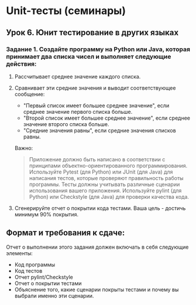 # Unit-тесты (семинары)

## Урок 6. Юнит тестирование в других языках

### Задание 1. Создайте программу на Python или Java, которая принимает два списка чисел и выполняет следующие действия:

1. Рассчитывает среднее значение каждого списка.
2. Сравнивает эти средние значения и выводит соответствующее сообщение:
   - "Первый список имеет большее среднее значение", если среднее значение первого списка больше.
   - "Второй список имеет большее среднее значение", если среднее значение второго списка больше.
   - "Средние значения равны", если средние значения списков равны.

    Важно:

    > Приложение должно быть написано в соответствии с принципами объектно-ориентированного программирования.
    Используйте Pytest (для Python) или JUnit (для Java) для написания тестов, которые проверяют правильность работы программы. Тесты должны учитывать различные сценарии использования вашего приложения.
    Используйте pylint (для Python) или Checkstyle (для Java) для проверки качества кода.

3. Сгенерируйте отчет о покрытии кода тестами. Ваша цель - достичь минимум 90% покрытия.

## Формат и требования к сдаче:
Отчет о выполнении этого задания должен включать в себя следующие элементы:
- Код программы
- Код тестов
- Отчет pylint/Checkstyle
- Отчет о покрытии тестами
- Объяснение того, какие сценарии покрыты тестами и почему вы выбрали именно эти сценарии.